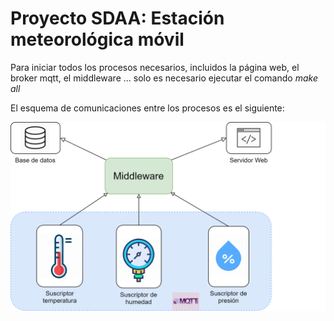 # Proyecto SDAA: Estación meteorológica móvil

Para iniciar todos los procesos necesarios, incluidos la página web, el broker mqtt, el middleware ... solo es necesario ejecutar el  comando *make all* 

El esquema de comunicaciones entre los procesos es el siguiente:

![alt text](https://github.com/isidroas/proyectosdaa/blob/master/esquema-sofware.png "Esquema del software")
